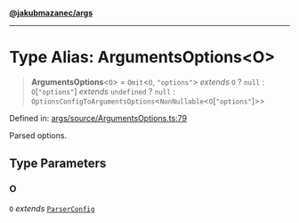 [**@jakubmazanec/args**](../README.md)

---

# Type Alias: ArgumentsOptions\<O\>

> **ArgumentsOptions**\<`O`\> = `Omit`\<`O`, `"options"`\> _extends_ `O` ? `null` :
> `O`\[`"options"`\] _extends_ `undefined` ? `null` :
> `OptionsConfigToArgumentsOptions`\<`NonNullable`\<`O`\[`"options"`\]\>\>

Defined in:
[args/source/ArgumentsOptions.ts:79](https://github.com/jakubmazanec/tools/blob/5907d31a071e860d7db8b8a00f698d18fe23e18a/packages/args/source/ArgumentsOptions.ts#L79)

Parsed options.

## Type Parameters

### O

`O` _extends_ [`ParserConfig`](ParserConfig.md)
